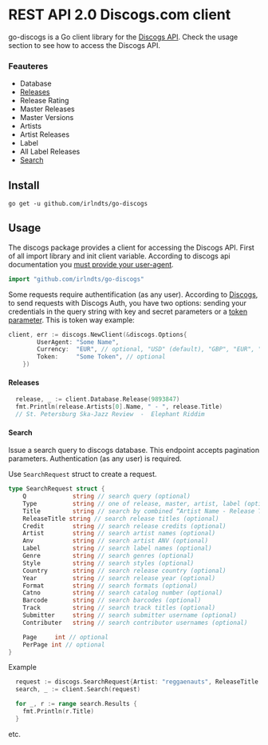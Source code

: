 # REST API 2.0 Discogs.com client

go-discogs is a Go client library for the [Discogs API](https://www.discogs.com/developers/). Check the usage section to see how to access the Discogs API.

### Feauteres
 * Database
  * [Releases](#releases)
  * Release Rating
  * Master Releases
  * Master Versions
  * Artists
  * Artist Releases
  * Label
  * All Label Releases
 * [Search](#search)
 
Install
--------
    go get -u github.com/irlndts/go-discogs

Usage
---------
The discogs package provides a client for accessing the Discogs API. 
First of all import library and init client variable. According to discogs api documentation you [must provide your user-agent](https://www.discogs.com/developers/#page:home,header:home-general-information). 
```go
import "github.com/irlndts/go-discogs"
```

Some requests require authentification (as any user). According to [Discogs](https://www.discogs.com/developers/#page:authentication,header:authentication-discogs-auth-flow), to send requests with Discogs Auth, you have two options: sending your credentials in the query string with key and secret parameters or a [token parameter](https://www.discogs.com/settings/developers).
This is token way example:
```go
client, err := discogs.NewClient(&discogs.Options{
        UserAgent: "Some Name",
        Currency:  "EUR", // optional, "USD" (default), "GBP", "EUR", "CAD", "AUD", "JPY", "CHF", "MXN", "BRL", "NZD", "SEK", "ZAR" are allowed
        Token:     "Some Token", // optional
    })
``` 

#### Releases
```go
  release, _ := client.Database.Release(9893847)
  fmt.Println(release.Artists[0].Name, " - ", release.Title) 
  // St. Petersburg Ska-Jazz Review  -  Elephant Riddim
```

#### Search
Issue a search query to discogs database. This endpoint accepts pagination parameters.
Authentication (as any user) is required.

Use `SearchRequest` struct to create a request.
```go
type SearchRequest struct {
    Q             string // search query (optional)
    Type          string // one of release, master, artist, label (optional)
    Title         string // search by combined “Artist Name - Release Title” title field (optional)
    ReleaseTitle string // search release titles (optional)
    Credit        string // search release credits (optional)
    Artist        string // search artist names (optional)
    Anv           string // search artist ANV (optional)
    Label         string // search label names (optional)
    Genre         string // search genres (optional)
    Style         string // search styles (optional)
    Country       string // search release country (optional)
    Year          string // search release year (optional)
    Format        string // search formats (optional)
    Catno         string // search catalog number (optional)
    Barcode       string // search barcodes (optional)
    Track         string // search track titles (optional)
    Submitter     string // search submitter username (optional)
    Contributer   string // search contributor usernames (optional)

    Page     int // optional
    PerPage int // optional
}
```

Example
```go
  request := discogs.SearchRequest{Artist: "reggaenauts", ReleaseTitle: "river rock", Page: 0, PerPage: 1}
  search, _ := client.Search(request)

  for _, r := range search.Results {
    fmt.Println(r.Title)
  }
```

etc. 
